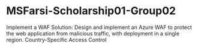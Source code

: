 # MSFarsi-Scholarship01-Group02
Implement a WAF Solution: Design and implement an Azure WAF to protect the web application from malicious traffic, with deployment in a single region. Country-Specific Access Control
